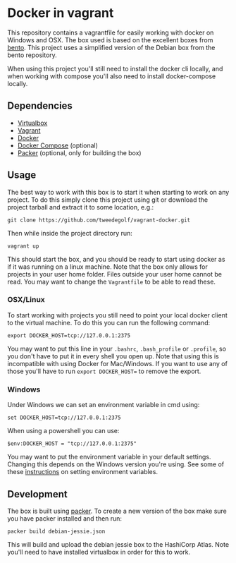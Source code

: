 # Docker in vagrant
This repository contains a vagrantfile for easily working with docker on
Windows and OSX. The box used is based on the excellent boxes from
[bento](https://github.com/chef/bento). This project uses a simplified version
of the Debian box from the bento repository.

When using this project you'll still need to install the docker cli locally,
and when working with compose you'll also need to install docker-compose
locally.

## Dependencies

* [Virtualbox](https://www.virtualbox.org/)
* [Vagrant](https://www.vagrantup.com/)
* [Docker](https://www.docker.com/)
* [Docker Compose](https://docs.docker.com/compose/) (optional)
* [Packer](https://www.packer.io/) (optional, only for building the box)

## Usage
The best way to work with this box is to start it when starting to work on any
project. To do this simply clone this project using git or download the project
tarball and extract it to some location, e.g.:

    git clone https://github.com/tweedegolf/vagrant-docker.git

Then while inside the project directory run:

    vagrant up

This should start the box, and you should be ready to start using docker as if
it was running on a linux machine. Note that the box only allows for projects
in your user home folder. Files outside your user home cannot be read. You may
want to change the `Vagrantfile` to be able to read these.

### OSX/Linux
To start working with projects you still need to point your local docker client
to the virtual machine. To do this you can run the following command:

    export DOCKER_HOST=tcp://127.0.0.1:2375

You may want to put this line in your `.bashrc`, `.bash_profile` or `.profile`,
so you don't have to put it in every shell you open up. Note that using this
is incompatible with using Docker for Mac/Windows. If you want to use any of
those you'll have to run `export DOCKER_HOST=` to remove the export.

### Windows
Under Windows we can set an environment variable in cmd using:

    set DOCKER_HOST=tcp://127.0.0.1:2375

When using a powershell you can use:

    $env:DOCKER_HOST = "tcp://127.0.0.1:2375"

You may want to put the environment variable in your default settings. Changing
this depends on the Windows version you're using. See some of these
[instructions](http://www.computerhope.com/issues/ch000549.htm) on setting
environment variables.

## Development
The box is built using [packer](https://www.packer.io/). To create a new
version of the box make sure you have packer installed and then run:

    packer build debian-jessie.json

This will build and upload the debian jessie box to the HashiCorp Atlas. Note
you'll need to have installed virtualbox in order for this to work.
